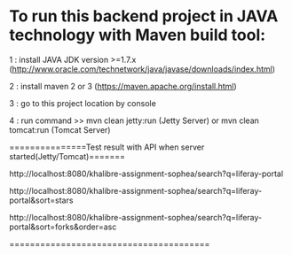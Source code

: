 

# To run this backend project in JAVA technology with Maven build tool:

1 : install JAVA JDK version >=1.7.x  (http://www.oracle.com/technetwork/java/javase/downloads/index.html)

2 : install maven 2 or 3  (https://maven.apache.org/install.html)

3 : go to this project location by console

4 : run command >> mvn clean jetty:run (Jetty Server) or mvn clean tomcat:run (Tomcat Server)

   
===============Test result with API when server started(Jetty/Tomcat)=======

http://localhost:8080/khalibre-assignment-sophea/search?q=liferay-portal

http://localhost:8080/khalibre-assignment-sophea/search?q=liferay-portal&sort=stars

http://localhost:8080/khalibre-assignment-sophea/search?q=liferay-portal&sort=forks&order=asc

=======================================
